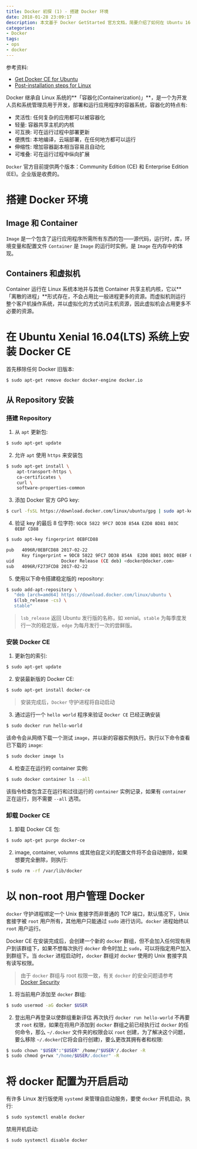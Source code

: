 ```yaml
---
title: Docker 初探 (1) - 搭建 Docker 环境
date: 2018-01-28 23:09:17
description: 本文基于 Docker GetStarted 官方文档，简要介绍了如何在 Ubuntu 16.04 下搭建 Docker 环境
categories:
- Docker
tags: 
- ops
- docker
---
```


参考资料:
- [Get Docker CE for Ubuntu](https://docs.docker.com/install/linux/docker-ce/ubuntu/)
- [Post-installation steps for Linux](https://docs.docker.com/install/linux/linux-postinstall/)

Docker 继承自 Linux 系统的**「容器化(Containerization)」**，是一个为开发人员和系统管理员用于开发，部署和运行应用程序的容器系统，容器化的特点有:
- 灵活性: 任何复杂的应用都可以被容器化
- 轻量: 容器共享主机的内核
- 可互换: 可在运行过程中部署更新
- 便携性: 本地编译，云端部署，在任何地方都可以运行
- 伸缩性: 增加容器副本相当容易且自动化
- 可堆叠: 可在运行过程中纵向扩展

`Docker` 官方目前提供两个版本：Community Edition (CE) 和 Enterprise Edition (EE)。企业版是收费的。

# 搭建 Docker 环境
## Image 和 Container
`Image` 是一个包含了运行应用程序所需所有东西的包——源代码，运行时，库，环境变量和配置文件
`Container` 是 `Image` 的运行时实例，是 `Image` 在内存中的体现。

## Containers 和虚拟机
Container 运行在 Linux 系统本地并与其他 Container 共享主机内核，它以**「离散的进程」**形式存在，不会占用比一般进程更多的资源。而虚拟机则运行整个客户机操作系统，并以虚拟化的方式访问主机资源，因此虚拟机会占用更多不必要的资源。

# 在 Ubuntu Xenial 16.04(LTS) 系统上安装 Docker CE
首先移除任何 Docker 旧版本:
``` bash
$ sudo apt-get remove docker docker-engine docker.io
```
## 从 Repository 安装
### 搭建 Repository
1. 从 `apt` 更新包:
``` bash
$ sudo apt-get update
```
2. 允许 `apt` 使用 `https` 来安装包
``` bash
$ sudo apt-get install \
    apt-transport-https \
    ca-certificates \
    curl \
    software-properties-common
```
3. 添加 Docker 官方 GPG key:
``` bash
$ curl -fsSL https://download.docker.com/linux/ubuntu/gpg | sudo apt-key add -
```
4. 验证 key 的最后 8 位字符:
`9DC8 5822 9FC7 DD38 854A E2D8 8D81 803C 0EBF CD88`
```bash
$ sudo apt-key fingerprint 0EBFCD88

pub   4096R/0EBFCD88 2017-02-22
      Key fingerprint = 9DC8 5822 9FC7 DD38 854A  E2D8 8D81 803C 0EBF CD88
uid                  Docker Release (CE deb) <docker@docker.com>
sub   4096R/F273FCD8 2017-02-22
```
5. 使用以下命令搭建稳定版的 repository:
``` bash
$ sudo add-apt-repository \
   "deb [arch=amd64] https://download.docker.com/linux/ubuntu \
   $(lsb_release -cs) \
   stable"
```
> `lsb_release` 返回 Ubuntu 发行版的名称，如 xenial。`stable` 为每季度发行一次的稳定版，`edge` 为每月发行一次的尝鲜版。

### 安装 Docker CE
1. 更新包的索引:
``` bash
$ sudo apt-get update
```
2. 安装最新版的 Docker CE:
``` bash
$ sudo apt-get install docker-ce
```
> 安装完成后，`Docker` 守护进程将自动启动
3. 通过运行一个 `hello world` 程序来验证 `Docker CE` 已经正确安装
``` bash
$ sudo docker run hello-world
```
该命令会从网络下载一个测试 `image`，并以新的容器实例执行。执行以下命令查看已下载的 `image`:
``` bash
$ sudo docker image ls
```
4. 检查正在运行的 container 实例: 
``` bash
$ sudo docker container ls --all
```
该指令检查包含正在运行和过往运行的 `container` 实例记录，如果有 `container` 正在运行，则不需要 `--all` 选项。

### 卸载 Docker CE
1. 卸载 Docker CE 包:
```bash
$ sudo apt-get purge docker-ce
```
2. image, container, volumns 或其他自定义的配置文件将不会自动删除，如果想要完全删除，则执行:
```bash
$ sudo rm -rf /var/lib/docker
```

# 以 non-root 用户管理 Docker
`docker` 守护进程绑定一个 Unix 套接字而非普通的 TCP 端口，默认情况下，Unix 套接字被 `root` 用户所有，其他用户只能通过 `sudo` 进行访问。`docker` 进程始终以 `root` 用户运行。

Docker CE 在安装完成后，会创建一个新的 `docker` 群组，但不会加入任何现有用户到该群组下，如果不想每次执行 `docker` 命令时加上 `sudo`，可以将指定用户加入到群组下。当 `docker` 进程启动时，`docker` 群组对 `docker` 使用的 Unix 套接字具有读写权限。

> 由于 `docker` 群组与 root 权限一致，有关 `docker` 的安全问题请参考 [Docker Security](https://docs.docker.com/engine/security/security/)

1. 将当前用户添加至 `docker` 群组:
``` bash
$ sudo usermod -aG docker $USER
```
2. 登出用户再登录以使群组重新评估
再次执行 `docker run hello-world` 不再要求 `root` 权限，如果在将用户添加到 `docker` 群组之前已经执行过 `docker` 的任何命令，那么 `~/.docker` 文件夹的权限会以 `root` 创建，为了解决这个问题，要么移除 `~/.docker`(它将会自行创建)，要么更改其拥有者和权限:
``` bash
$ sudo chown "$USER":"$USER" /home/"$USER"/.docker -R
$ sudo chmod g+rwx "/home/$USER/.docker" -R
```

# 将 docker 配置为开启启动
有许多 Linux 发行版使用 `systemd` 来管理自启动服务，要使 `docker` 开机启动，执行:
``` bash
$ sudo systemctl enable docker
```
禁用开机启动:
``` bash
$ sudo systemctl disable docker
```
